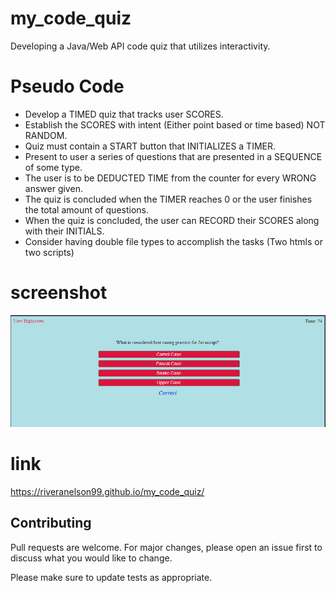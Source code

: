 # my_code_quiz

Developing a Java/Web API code quiz that utilizes interactivity.

# Pseudo Code

* Develop a TIMED quiz that tracks user SCORES.
* Establish the SCORES with intent (Either point based or time based) NOT RANDOM.
* Quiz must contain a START button that INITIALIZES a TIMER.
* Present to user a series of questions that are presented in a SEQUENCE of some type.
* The user is to be DEDUCTED TIME from the counter for every WRONG answer given.
* The quiz is concluded when the TIMER reaches 0 or the user finishes the total amount of questions.
* When the quiz is concluded, the user can RECORD their SCORES along with their INITIALS.
* Consider having double file types to accomplish the tasks (Two htmls or two scripts)

# screenshot

![Generator Example](assets/images/port-4-screenshot.png)

# link

https://riveranelson99.github.io/my_code_quiz/

## Contributing
Pull requests are welcome. For major changes, please open an issue first to discuss what you would like to change.

Please make sure to update tests as appropriate.